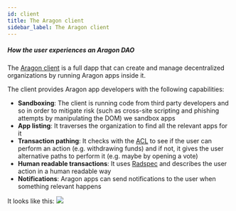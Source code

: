 ```yaml
---
id: client
title: The Aragon client
sidebar_label: The Aragon client
---
```


##### How the user experiences an Aragon DAO


The [Aragon client](https://github.com/aragon/aragon) is a full dapp that can create and manage decentralized organizations by running Aragon apps inside it.

The client provides Aragon app developers with the following capabilities:
- **Sandboxing**: The client is running code from third party developers and so in order to mitigate risk (such as cross-site scripting and phishing attempts by manipulating the DOM) we sandbox apps
- **App listing**: It traverses the organization to find all the relevant apps for it
- **Transaction pathing**: It checks with the [ACL](acl-intro.md) to see if the user can perform an action (e.g. withdrawing funds) and if not, it gives the user alternative paths to perform it (e.g. maybe by opening a vote)
- **Human readable transactions**: It uses [Radspec](human-readable-txs.md) and describes the user action in a human readable way
- **Notifications**: Aragon apps can send notifications to the user when something relevant happens

It looks like this:
![](https://raw.githubusercontent.com/aragon/aragon-wiki/master/docs/press/press-kit/screenshots/0.5/aragon_core_v05_beta_home04.png)
